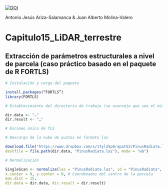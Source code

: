 [![DOI](https://zenodo.org/badge/694534100.svg)](https://zenodo.org/doi/10.5281/zenodo.10454197)

Antonio Jesús Ariza-Salamanca & Juan Alberto Molina-Valero

# Capitulo15_LiDAR_terrestre

## Extracción de parámetros estructurales a nivel de parcela (caso práctico basado en el paquete de R FORTLS)

```r
# Instalación y carga del paquete

install.packages(“FORTLS”)
library(FORTLS)

# Establecimiento del directorio de trabajo (se aconseja que sea el mismo en dir.data y dir.result)

dir.data <- "…"
dir.result <- "…"

# Escaneo único de TLS

# Descarga de la nube de puntos en formato laz

download.file("https://www.dropbox.com/s/17yl25pbrapat52/PinusRadiata.laz?dl=1",
destfile = file.path(dir.data, "PinusRadiata.laz"), mode = "wb")

# Normalización

SingleScan <- normalize(las = "PinusRadiata.laz", id = "PinusRadiata",
x.center = 0, y.center = 0, # Coordenadas del centro de la parcela
max.dist = 15,
dir.data = dir.data, dir.result = dir.result)

```
